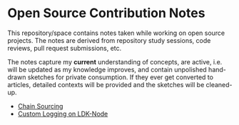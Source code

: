 # Open Source Contribution Notes
This repository/space contains notes taken while working on open source projects. The notes are derived from repository study sessions, code reviews, pull request submissions, etc.

The notes capture my **current** understanding of concepts, are active, i.e. will be updated as my knowledge improves, and contain unpolished hand-drawn sketches for private consumption. If they ever get converted to articles, detailed contexts will be provided and the sketches will be cleaned-up.

- [Chain Sourcing](Chain%20Sourcing.md)
- [Custom Logging on LDK-Node](/Custom%20Logging%20on%20LDK-Node.md)